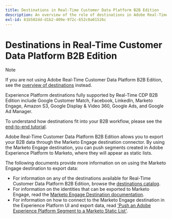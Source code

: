 ```yaml
---
title: Destinations in Real-Time Customer Data Platform B2B Edition
description: An overview of the role of destinations in Adobe Real-Time Customer Data Platform B2B Edition.
exl-id: 81b502dd-d1b2-409e-972c-652c0a01526c
---
```

# Destinations in Real-Time Customer Data Platform B2B Edition

>[!NOTE]
>
>If you are not using Adobe Real-Time Customer Data Platform B2B Edition, see the [overview of destinations](../../destinations/home.md) instead.

Experience Platform destinations fully supported by Real-Time CDP B2B Edition include Google Customer Match, Facebook, LinkedIn, Marketo Engage, Amazon S3, Google Display & Video 360, Google Ads, and Google Ad Manager.

To understand how destinations fit into your B2B workflow, please see the [end-to-end tutorial](../b2b-tutorial.md#activate-your-evaluated-data-to-a-destination).

Adobe Real-Time Customer Data Platform B2B Edition allows you to export your B2B data through the Marketo Engage destination connector. By using the Marketo Engage destination, you can push segments created in Adobe Experience Platform to Marketo, where they will appear as static lists.

The following documents provide more information on on using the Marketo Engage destination to export data: 

- For information on any of the destinations available for Real-Time Customer Data Platform B2B Edition, browse the [destinations catalog](../../destinations/catalog/overview.md).
- For information on the identities that can be exported to Marketo Engage, read the [Marketo Engage Destination documentation](../../destinations/catalog/adobe/marketo-engage.md).
- For information on how to connect to the Marketo Engage destination in the Experience Platform UI and export data, read ['Push an Adobe Experience Platform Segment to a Marketo Static List'](https://experienceleague.adobe.com/docs/marketo/using/product-docs/core-marketo-concepts/smart-lists-and-static-lists/static-lists/push-an-adobe-experience-platform-segment-to-a-marketo-static-list.html?lang=en).
